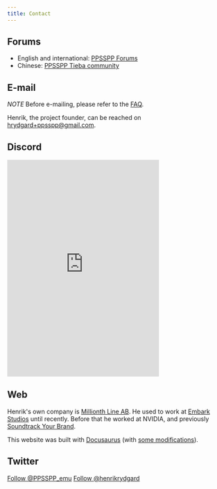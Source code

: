 ```yaml
---
title: Contact
---
```


## Forums

* English and international: [PPSSPP Forums](https://forums.ppsspp.org/)
* Chinese: [PPSSPP Tieba community](https://tieba.baidu.com/f?kw=ppsspp&fr=ala0)

## E-mail

*NOTE* Before e-mailing, please refer to the [FAQ](/docs/faq).

Henrik, the project founder, can be reached on [hrydgard+ppsspp@gmail.com](mailto:hrydgard+ppsspp@gmail.com).

## Discord

<iframe src="https://discordapp.com/widget?id=293316141479362560&theme=dark" width="350" height="500" allowtransparency="true" frameborder="0"></iframe>

## Web

Henrik's own company is [Millionth Line AB](https://www.millionthline.com).
He used to work at [Embark Studios](https://www.embark-studios.com/) until recently.
Before that he worked at NVIDIA, and previously [Soundtrack Your Brand](https://www.soundtrackyourbrand.com/).

This website was built with [Docusaurus](https://docusaurus.io/) (with [some modifications](https://github.com/hrydgard/ppsspp-site/)).

## Twitter

[Follow @PPSSPP_emu](https://twitter.com/PPSSPP_emu)
[Follow @henrikrydgard](https://twitter.com/henrikrydgard)
